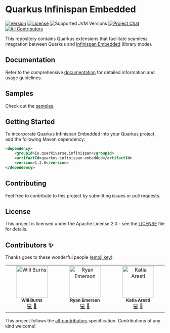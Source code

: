 # Quarkus Infinispan Embedded

[![Version](https://img.shields.io/maven-central/v/io.quarkiverse.infinispan/quarkus-infinispan-embedded?logo=apache-maven&style=for-the-badge)](https://search.maven.org/artifact/io.quarkiverse.infinispan/quarkus-infinispan-embedded)
[![License](https://img.shields.io/github/license/infinispan/infinispan?style=for-the-badge&logo=apache)](https://www.apache.org/licenses/LICENSE-2.0)
![Supported JVM Versions](https://img.shields.io/badge/JVM-17--23-brightgreen.svg?style=for-the-badge&logo=openjdk)
[![Project Chat](https://img.shields.io/badge/zulip-join_chat-pink.svg?style=for-the-badge&logo=zulip)](https://infinispan.zulipchat.com/)
[![All Contributors](https://img.shields.io/badge/all_contributors-1-orange.svg?style=for-the-badge&logo=github)](#contributors-)

This repository contains Quarkus extensions that facilitate seamless integration between Quarkus and [Infinispan Embedded](https://infinispan.org/) (library mode).

## Documentation

Refer to the comprehensive [documentation](https://docs.quarkiverse.io/quarkus-infinispan-embedded/dev) for detailed information and usage guidelines.

## Samples
Check out the [samples](https://github.com/quarkiverse/quarkus-infinispan-embedded/tree/main/samples).

## Getting Started

To incorporate Quarkus Infinispan Embedded into your Quarkus project, add the following Maven dependency:

```xml
<dependency>
    <groupId>io.quarkiverse.infinispan</groupId>
    <artifactId>quarkus-infinispan-embedded</artifactId>
    <version>1.2.0</version>
</dependency>
```

## Contributing

Feel free to contribute to this project by submitting issues or pull requests.

## License

This project is licensed under the Apache License 2.0 - see the [LICENSE](LICENSE) file for details.


## Contributors ✨

Thanks goes to these wonderful people ([emoji key](https://allcontributors.org/docs/en/emoji-key)):

<!-- ALL-CONTRIBUTORS-LIST:START - Do not remove or modify this section -->
<!-- prettier-ignore-start -->
<!-- markdownlint-disable -->
<table>
  <tbody>
    <tr>
      <td align="center" valign="top" width="14.28%"><a href="https://github.com/wburns"><img src="https://avatars.githubusercontent.com/u/648175?v=4?s=100" width="100px;" height="100px;" alt="Will Burns"/><br /><sub><b>Will Burns</b></sub></a><br /><a href="https://github.com/quarkiverse/quarkus-infinispan-embedded/commits?author=wburns" title="Code">💻</a> <a href="#maintenance-wburns" title="Maintenance">🚧</a></td>
      <td align="center" valign="top" width="14.28%"><a href="https://github.com/ryanemerson"><img src="https://avatars.githubusercontent.com/u/765332?v=4?s=100" width="100px;" height="100px;" alt="Ryan Emerson"/><br /><sub><b>Ryan Emerson</b></sub></a><br /><a href="https://github.com/quarkiverse/quarkus-infinispan-embedded/commits?author=ryanemerson" title="Code">💻</a> <a href="#maintenance-ryanemerson" title="Maintenance">🚧</a></td>
      <td align="center" valign="top" width="14.28%"><a href="https://github.com/karesti"><img src="https://avatars.githubusercontent.com/u/233499?v=4?s=100" width="100px;" height="100px;" alt="Katia Aresti"/><br /><sub><b>Katia Aresti</b></sub></a><br /><a href="https://github.com/quarkiverse/quarkus-infinispan-embedded/commits?author=karesti" title="Code">💻</a> <a href="#maintenance-karesti" title="Maintenance">🚧</a></td>
    </tr>
  </tbody>
</table>

<!-- markdownlint-restore -->
<!-- prettier-ignore-end -->

<!-- ALL-CONTRIBUTORS-LIST:END -->

This project follows the [all-contributors](https://github.com/all-contributors/all-contributors) specification. Contributions of any kind welcome!
